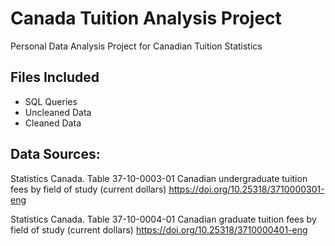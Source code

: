 # Canada Tuition Analysis Project
Personal Data Analysis Project for Canadian Tuition Statistics

## Files Included
- SQL Queries
- Uncleaned Data
- Cleaned Data

## Data Sources:
Statistics Canada. Table 37-10-0003-01  Canadian undergraduate tuition fees by field of study (current dollars)
https://doi.org/10.25318/3710000301-eng

Statistics Canada. Table 37-10-0004-01  Canadian graduate tuition fees by field of study (current dollars)
https://doi.org/10.25318/3710000401-eng 


